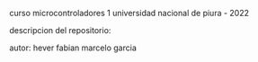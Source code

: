 curso microcontroladores 1
universidad nacional de piura - 2022

descripcion del repositorio:

autor: hever fabian marcelo garcia
